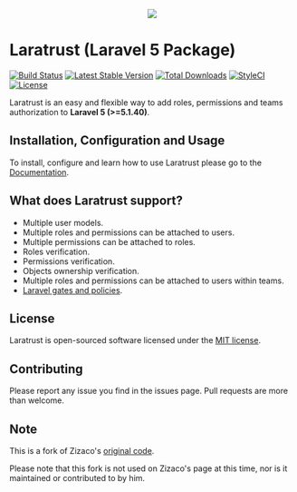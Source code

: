 <p align="center"><img src="https://cdn.rawgit.com/santigarcor/laratrust/135aa15fecd22a512c444389d1f8cb94e72d0fa7/docs/img/laratrust.svg"></p>

# Laratrust (Laravel 5 Package)

[![Build Status](https://travis-ci.org/santigarcor/laratrust.svg?branch=master)](https://travis-ci.org/santigarcor/laratrust)
[![Latest Stable Version](https://poser.pugx.org/santigarcor/laratrust/v/stable)](https://packagist.org/packages/santigarcor/laratrust)
[![Total Downloads](https://poser.pugx.org/santigarcor/laratrust/downloads)](https://packagist.org/packages/santigarcor/laratrust)
[![StyleCI](https://styleci.io/repos/59691202/shield)](https://styleci.io/repos/59691202)
[![License](https://poser.pugx.org/santigarcor/laratrust/license)](https://packagist.org/packages/santigarcor/laratrust)

Laratrust is an easy and flexible way to add roles, permissions and teams authorization to **Laravel 5 (>=5.1.40)**.

## Installation, Configuration and Usage
To install, configure and learn how to use Laratrust please go to the [Documentation](http://laratrust.readthedocs.io/en/4.0/).

## What does Laratrust support?

- Multiple user models.
- Multiple roles and permissions can be attached to users.
- Multiple permissions can be attached to roles.
- Roles verification.
- Permissions verification.
- Objects ownership verification.
- Multiple roles and permissions can be attached to users within teams.
- [Laravel gates and policies](http://laratrust.readthedocs.io/en/4.0/troubleshooting.html).

## License

Laratrust is open-sourced software licensed under the [MIT license](http://opensource.org/licenses/MIT).

## Contributing

Please report any issue you find in the issues page. Pull requests are more than welcome.

## Note

This is a fork of Zizaco's [original code](https://github.com/Zizaco/entrust).

Please note that this fork is not used on Zizaco's page at this time, nor is it maintained or contributed to by him.
